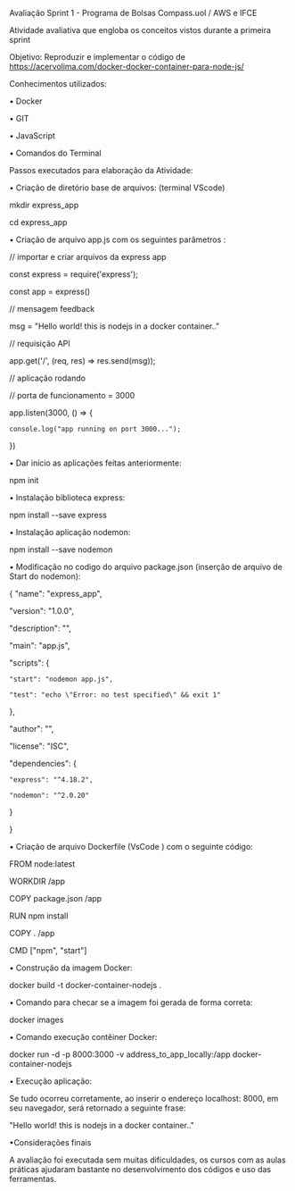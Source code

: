 
Avaliação Sprint 1 - Programa de Bolsas Compass.uol / AWS e IFCE

Atividade avaliativa que engloba os conceitos vistos durante a primeira sprint

Objetivo: Reproduzir e implementar o código de https://acervolima.com/docker-docker-container-para-node-js/

Conhecimentos utilizados:

• Docker

• GIT

• JavaScript

• Comandos do Terminal 

Passos executados para elaboração da Atividade:

• Criação de diretório base de arquivos: (terminal VScode)

mkdir express_app

cd express_app

• Criação de arquivo app.js com os seguintes parâmetros :

// importar e criar arquivos da express app

const express = require('express');

const app = express()
  
// mensagem feedback

msg = "Hello world! this is nodejs in a docker container.."

// requisição API

app.get('/', (req, res) => res.send(msg));
  
// aplicação rodando

// porta de funcionamento = 3000

app.listen(3000, () => {

    console.log("app running on port 3000...");
})


• Dar início as aplicações feitas anteriormente:

npm init

• Instalação biblioteca express:

npm install --save express

• Instalação aplicação nodemon: 

npm install --save nodemon

• Modificação no codigo do arquivo package.json (inserção de arquivo de Start do nodemon):

{
  "name": "express_app",

  "version": "1.0.0",

  "description": "",

  "main": "app.js",

  "scripts": {

    "start": "nodemon app.js",

    "test": "echo \"Error: no test specified\" && exit 1"

  },

  "author": "",

  "license": "ISC",

  "dependencies": {

    "express": "^4.18.2",

    "nodemon": "^2.0.20"

  }

}

• Criação de arquivo Dockerfile (VsCode ) com o seguinte código:

FROM node:latest

WORKDIR /app

COPY package.json /app

RUN npm install

COPY . /app

CMD ["npm", "start"]

• Construção da imagem Docker: 

docker build -t docker-container-nodejs .

• Comando para checar se a imagem foi gerada de forma correta: 

docker images

• Comando execução contêiner Docker:

docker run -d -p 8000:3000 -v address_to_app_locally:/app docker-container-nodejs

• Execução aplicação:

Se tudo ocorreu corretamente, ao inserir o endereço localhost: 8000, em seu navegador, será  retornado a seguinte frase:

"Hello world! this is nodejs in a docker container.."


•Considerações finais

A avaliação foi executada sem muitas dificuldades, os cursos com as aulas práticas ajudaram bastante no desenvolvimento dos códigos e uso das ferramentas.









